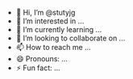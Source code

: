 - 👋 Hi, I’m @stutyjg
- 👀 I’m interested in ...
- 🌱 I’m currently learning ...
- 💞️ I’m looking to collaborate on ...
- 📫 How to reach me ...
- 😄 Pronouns: ...
- ⚡ Fun fact: ...

<!---
stutyjg/stutyjg is a ✨ special ✨ repository because its `README.md` (this file) appears on your GitHub profile.
You can click the Preview link to take a look at your changes.
--->

